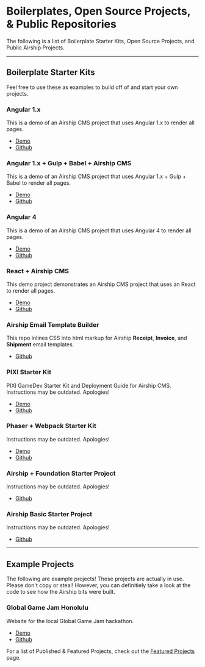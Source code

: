 # Boilerplates, Open Source Projects, & Public Repositories
The following is a list of Boilerplate Starter Kits, Open Source Projects, and Public Airship Projects.

---

## Boilerplate Starter Kits
Feel free to use these as examples to build off of and start your own projects.

### Angular 1.x
This is a demo of an Airship CMS project that uses Angular 1.x to render all pages.
- [Demo](https://angular-1.airshipcms.io)
- [Github](https://github.com/AirshipCMS/angular-1.airshipcms.io)

### Angular 1.x + Gulp + Babel + Airship CMS
This is a demo of an Airship CMS project that uses Angular 1.x + Gulp + Babel to render all pages.
- [Demo](https://angular-1-gulp-babel.airshipcms.io)
- [Github](https://github.com/AirshipCMS/angular-1.airshipcms.io)

### Angular 4
This is a demo of an Airship CMS project that uses Angular 4 to render all pages.
- [Demo](https://angular-app.airshipcms.io)
- [Github](https://github.com/AirshipCMS/angular-app.airshipcms.io)

### React + Airship CMS
This demo project demonstrates an Airship CMS project that uses an React to render all pages.
- [Demo](http://react-app.airshipcms.io/)
- [Github](https://github.com/AirshipCMS/react-app.airshipcms.io)

### Airship Email Template Builder
This repo inlines CSS into html markup for Airship **Receipt**, **Invoice**, and **Shipment** email templates.
- [Github](https://github.com/AirshipCMS/Airship-Email-Template-Builder)

### PIXI Starter Kit
PIXI GameDev Starter Kit and Deployment Guide for Airship CMS.
Instructions may be outdated. Apologies!
- [Demo](http://jumpslide.airshipcms.io/)
- [Github](https://github.com/AirshipCMS/Airship-GGJ-PIXI-Starter-Kit)

### Phaser + Webpack Starter Kit
Instructions may be outdated. Apologies!
- [Demo](http://phaser-webpack.airshipcms.io/)
- [Github](https://github.com/AirshipCMS/Airship-GGJ-Phaser-Webpack-Starter-Kit)

### Airship + Foundation Starter Project
Instructions may be outdated. Apologies!
- [Github](https://github.com/AirshipCMS/Airship-Foundation-Starter-Project)

### Airship Basic Starter Project
Instructions may be outdated. Apologies!
- [Github](https://github.com/AirshipCMS/Airship-Basic-Starter-Project)

---

## Example Projects
The following are example projects! These projects are actually in use. Please don't copy or steal! However, you can definitiely take a look at the code to see how the Airship bits were built.

### Global Game Jam Honolulu
Website for the local Global Game Jam hackathon.
- [Demo](https://ggj.airshipcms.io)
- [Github](https://github.com/AirshipCMS/Global-Game-Jam-Honolulu)

For a list of Published & Featured Projects, check out the [Featured Projects](https://airshipcms.io/featured-projects) page.
